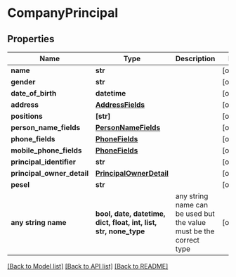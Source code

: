 # CompanyPrincipal


## Properties
Name | Type | Description | Notes
------------ | ------------- | ------------- | -------------
**name** | **str** |  | [optional] 
**gender** | **str** |  | [optional] 
**date_of_birth** | **datetime** |  | [optional] 
**address** | [**AddressFields**](AddressFields.md) |  | [optional] 
**positions** | **[str]** |  | [optional] 
**person_name_fields** | [**PersonNameFields**](PersonNameFields.md) |  | [optional] 
**phone_fields** | [**PhoneFields**](PhoneFields.md) |  | [optional] 
**mobile_phone_fields** | [**PhoneFields**](PhoneFields.md) |  | [optional] 
**principal_identifier** | **str** |  | [optional] 
**principal_owner_detail** | [**PrincipalOwnerDetail**](PrincipalOwnerDetail.md) |  | [optional] 
**pesel** | **str** |  | [optional] 
**any string name** | **bool, date, datetime, dict, float, int, list, str, none_type** | any string name can be used but the value must be the correct type | [optional]

[[Back to Model list]](../README.md#documentation-for-models) [[Back to API list]](../README.md#documentation-for-api-endpoints) [[Back to README]](../README.md)


